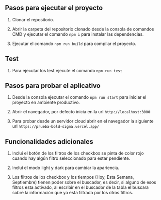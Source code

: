 ## Pasos para ejecutar el proyecto

1. Clonar el repositorio.

2. Abrir la carpeta del repositorio clonado desde la consola de comandos CMD y ejecutar el comando `npm i` para instalar las dependencias.

3. Ejecutar el comando `npm run build` para compilar el proyecto.

## Test

1. Para ejecutar los test ejecute el comando `npm run test`

## Pasos para probar el aplicativo

1. Desde la consola ejecutar el comando `npm run start` para iniciar el proyecto en ambiente productivo.

2. Abrir el navegador, por defecto inicia en la url `http://localhost:3000`

3. Para probar desde un servidor cloud abrir en el navegador la siguiente url `https://prueba-bold-sigma.vercel.app/`

## Funcionalidades adicionales

1. Incluí el botón de los filtros de los checkbox se pinta de color rojo cuando hay algún filtro seleccionado para estar pendiente.

2. Incluí el modo light y dark para cambiar la apariencia.

3. Los filtros de los checkbox y los tiempos (Hoy, Esta Semana, Septiembre) tienen poder sobre el buscador, es decir, si alguno de esos filtros esta activado, al escribir en el buscador de la tabla el buscara sobre la información que ya esta filtrada por los otros filtros.
